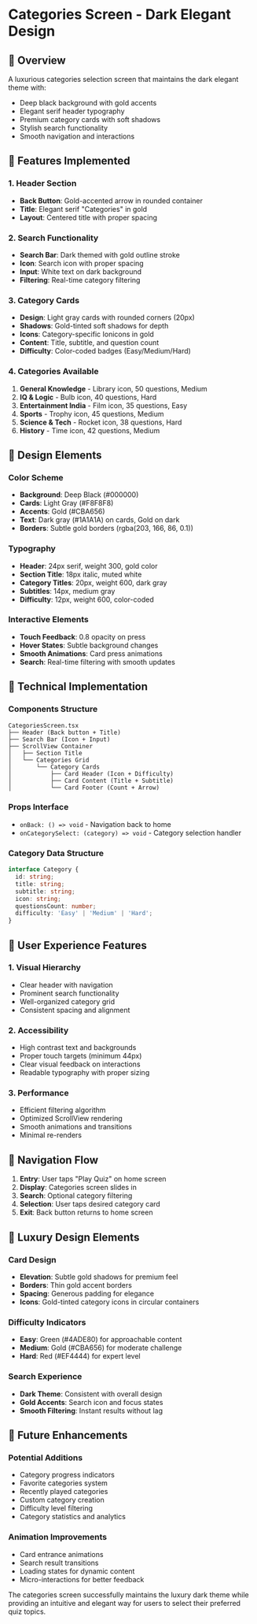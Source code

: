 # Categories Screen - Dark Elegant Design

## 🎯 Overview
A luxurious categories selection screen that maintains the dark elegant theme with:
- Deep black background with gold accents
- Elegant serif header typography
- Premium category cards with soft shadows
- Stylish search functionality
- Smooth navigation and interactions

## 📱 Features Implemented

### 1. **Header Section**
- **Back Button**: Gold-accented arrow in rounded container
- **Title**: Elegant serif "Categories" in gold
- **Layout**: Centered title with proper spacing

### 2. **Search Functionality**
- **Search Bar**: Dark themed with gold outline stroke
- **Icon**: Search icon with proper spacing
- **Input**: White text on dark background
- **Filtering**: Real-time category filtering

### 3. **Category Cards**
- **Design**: Light gray cards with rounded corners (20px)
- **Shadows**: Gold-tinted soft shadows for depth
- **Icons**: Category-specific Ionicons in gold
- **Content**: Title, subtitle, and question count
- **Difficulty**: Color-coded badges (Easy/Medium/Hard)

### 4. **Categories Available**
1. **General Knowledge** - Library icon, 50 questions, Medium
2. **IQ & Logic** - Bulb icon, 40 questions, Hard  
3. **Entertainment India** - Film icon, 35 questions, Easy
4. **Sports** - Trophy icon, 45 questions, Medium
5. **Science & Tech** - Rocket icon, 38 questions, Hard
6. **History** - Time icon, 42 questions, Medium

## 🎨 Design Elements

### Color Scheme
- **Background**: Deep Black (#000000)
- **Cards**: Light Gray (#F8F8F8)
- **Accents**: Gold (#CBA656)
- **Text**: Dark gray (#1A1A1A) on cards, Gold on dark
- **Borders**: Subtle gold borders (rgba(203, 166, 86, 0.1))

### Typography
- **Header**: 24px serif, weight 300, gold color
- **Section Title**: 18px italic, muted white
- **Category Titles**: 20px, weight 600, dark gray
- **Subtitles**: 14px, medium gray
- **Difficulty**: 12px, weight 600, color-coded

### Interactive Elements
- **Touch Feedback**: 0.8 opacity on press
- **Hover States**: Subtle background changes
- **Smooth Animations**: Card press animations
- **Search**: Real-time filtering with smooth updates

## 🔧 Technical Implementation

### Components Structure
```
CategoriesScreen.tsx
├── Header (Back button + Title)
├── Search Bar (Icon + Input)
├── ScrollView Container
│   ├── Section Title
│   └── Categories Grid
│       └── Category Cards
│           ├── Card Header (Icon + Difficulty)
│           ├── Card Content (Title + Subtitle)
│           └── Card Footer (Count + Arrow)
```

### Props Interface
- `onBack: () => void` - Navigation back to home
- `onCategorySelect: (category) => void` - Category selection handler

### Category Data Structure
```typescript
interface Category {
  id: string;
  title: string;
  subtitle: string;
  icon: string;
  questionsCount: number;
  difficulty: 'Easy' | 'Medium' | 'Hard';
}
```

## 🎯 User Experience Features

### 1. **Visual Hierarchy**
- Clear header with navigation
- Prominent search functionality
- Well-organized category grid
- Consistent spacing and alignment

### 2. **Accessibility**
- High contrast text and backgrounds
- Proper touch targets (minimum 44px)
- Clear visual feedback on interactions
- Readable typography with proper sizing

### 3. **Performance**
- Efficient filtering algorithm
- Optimized ScrollView rendering
- Smooth animations and transitions
- Minimal re-renders

## 🚀 Navigation Flow

1. **Entry**: User taps "Play Quiz" on home screen
2. **Display**: Categories screen slides in
3. **Search**: Optional category filtering
4. **Selection**: User taps desired category card
5. **Exit**: Back button returns to home screen

## 🎨 Luxury Design Elements

### Card Design
- **Elevation**: Subtle gold shadows for premium feel
- **Borders**: Thin gold accent borders
- **Spacing**: Generous padding for elegance
- **Icons**: Gold-tinted category icons in circular containers

### Difficulty Indicators
- **Easy**: Green (#4ADE80) for approachable content
- **Medium**: Gold (#CBA656) for moderate challenge
- **Hard**: Red (#EF4444) for expert level

### Search Experience
- **Dark Theme**: Consistent with overall design
- **Gold Accents**: Search icon and focus states
- **Smooth Filtering**: Instant results without lag

## 🔮 Future Enhancements

### Potential Additions
- Category progress indicators
- Favorite categories system
- Recently played categories
- Custom category creation
- Difficulty level filtering
- Category statistics and analytics

### Animation Improvements
- Card entrance animations
- Search result transitions
- Loading states for dynamic content
- Micro-interactions for better feedback

The categories screen successfully maintains the luxury dark theme while providing an intuitive and elegant way for users to select their preferred quiz topics.